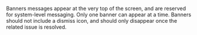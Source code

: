 Banners messages appear at the very top of the screen, and are reserved for system-level messaging. 
Only one banner can appear at a time. Banners should not include a dismiss icon, and should only disappear once 
the related issue is resolved.

